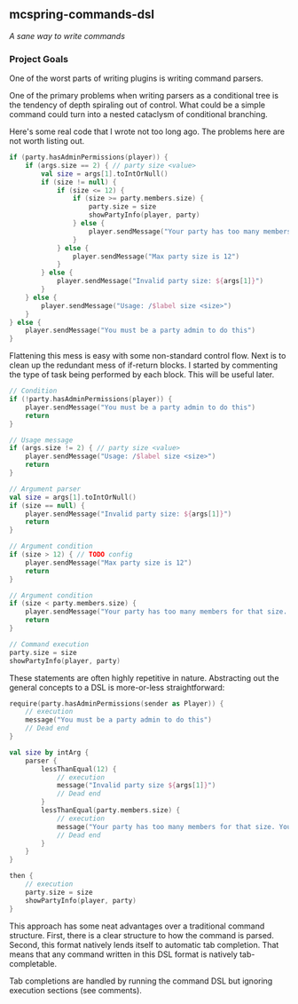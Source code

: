 mcspring-commands-dsl
---
_A sane way to write commands_

### Project Goals
One of the worst parts of writing plugins is writing command parsers.

One of the primary problems when writing parsers as a conditional tree is the tendency of depth
 spiraling out of control. What could be a simple command could turn into a nested cataclysm of conditional branching.

Here's some real code that I wrote not too long ago. The problems here are not worth listing out.
```kotlin
if (party.hasAdminPermissions(player)) {
    if (args.size == 2) { // party size <value>
        val size = args[1].toIntOrNull()
        if (size != null) {
            if (size <= 12) {
                if (size >= party.members.size) {
                    party.size = size
                    showPartyInfo(player, party)
                } else {
                    player.sendMessage("Your party has too many members for that size. You must kick some players first. ($size < ${party.members.size}")
                }
            } else {
                player.sendMessage("Max party size is 12")
            }
        } else {
            player.sendMessage("Invalid party size: ${args[1]}")
        }
    } else {
        player.sendMessage("Usage: /$label size <size>")
    }
} else {
    player.sendMessage("You must be a party admin to do this")
}
```

Flattening this mess is easy with some non-standard control flow. Next is to clean up the
 redundant mess of if-return blocks. I started by commenting the type of task being performed by
  each block. This will be useful later.

```kotlin
// Condition
if (!party.hasAdminPermissions(player)) {
    player.sendMessage("You must be a party admin to do this")
    return
}

// Usage message
if (args.size != 2) { // party size <value>
    player.sendMessage("Usage: /$label size <size>")
    return
}

// Argument parser
val size = args[1].toIntOrNull()
if (size == null) {
    player.sendMessage("Invalid party size: ${args[1]}")
    return
}

// Argument condition
if (size > 12) { // TODO config
    player.sendMessage("Max party size is 12")
    return
}

// Argument condition
if (size < party.members.size) {
    player.sendMessage("Your party has too many members for that size. You must kick some players first. ($size < ${party.members.size}")
    return
}

// Command execution
party.size = size
showPartyInfo(player, party)
```

These statements are often highly repetitive in nature. Abstracting out the general concepts to a
 DSL is more-or-less straightforward:

```kotlin
require(party.hasAdminPermissions(sender as Player)) {
    // execution
    message("You must be a party admin to do this")
    // Dead end
}

val size by intArg {
    parser {
        lessThanEqual(12) {
            // execution
            message("Invalid party size ${args[1]}")
            // Dead end
        }
        lessThanEqual(party.members.size) {
            // execution
            message("Your party has too many members for that size. You must kick some players first. (${args[1]} < ${party.members.size}")
            // Dead end
        }
    }
}

then {
    // execution
    party.size = size
    showPartyInfo(player, party) 
}
```

This approach has some neat advantages over a traditional command structure. First, there is a
 clear structure to how the command is parsed. Second, this format natively lends itself to
  automatic tab completion. That means that any command written in this DSL format is natively
   tab-completable.
   
Tab completions are handled by running the command DSL but ignoring execution sections (see
 comments). 
